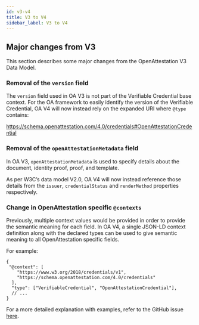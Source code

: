 ```yaml
---
id: v3-v4
title: V3 to V4
sidebar_label: V3 to V4
---
```


## Major changes from V3

This section describes some major changes from the OpenAttestation V3 Data Model.

### Removal of the `version` field

The `version` field used in OA V3 is not part of the Verifiable Credential base context. For the OA framework to easily identify the version of the Verifiable Credential, OA V4 will now instead rely on the expanded URI where `@type` contains: 

https://schema.openattestation.com/4.0/credentials#OpenAttestationCredential

### Removal of the `openAttestationMetadata` field

In OA V3, `openAttestationMetadata` is used to specify details about the document, identity proof, proof, and template. 

As per W3C’s data model V2.0, OA V4 will now instead reference those details from the `issuer`, `credentialStatus` and `renderMethod` properties respectively.

### Change in OpenAttestation specific `@contexts`

Previously, multiple context values would be provided in order to provide the semantic meaning for each field. In OA V4, a single JSON-LD context definition along with the declared types can be used to give semantic meaning to all OpenAttestation specific fields. 

For example:
```
{
 "@context": [
    "https://www.w3.org/2018/credentials/v1",
    "https://schema.openattestation.com/4.0/credentials"
  ],
  "type": ["VerifiableCredential", "OpenAttestationCredential"],
  // ...
}
```

For a more detailed explanation with examples, refer to the GitHub issue [here](https://github.com/Open-Attestation/open-attestation/discussions/249).